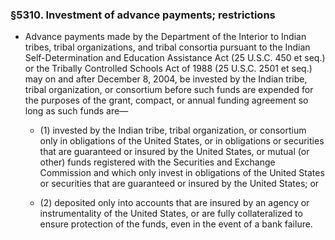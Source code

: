 ### §5310. Investment of advance payments; restrictions
* Advance payments made by the Department of the Interior to Indian tribes, tribal organizations, and tribal consortia pursuant to the Indian Self-Determination and Education Assistance Act (25 U.S.C. 450 et seq.) or the Tribally Controlled Schools Act of 1988 (25 U.S.C. 2501 et seq.) may on and after December 8, 2004, be invested by the Indian tribe, tribal organization, or consortium before such funds are expended for the purposes of the grant, compact, or annual funding agreement so long as such funds are—

  * (1) invested by the Indian tribe, tribal organization, or consortium only in obligations of the United States, or in obligations or securities that are guaranteed or insured by the United States, or mutual (or other) funds registered with the Securities and Exchange Commission and which only invest in obligations of the United States or securities that are guaranteed or insured by the United States; or

  * (2) deposited only into accounts that are insured by an agency or instrumentality of the United States, or are fully collateralized to ensure protection of the funds, even in the event of a bank failure.